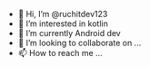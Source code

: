 - 👋 Hi, I’m @ruchitdev123
- 👀 I’m interested in kotlin 
- 🌱 I’m currently Android dev
- 💞️ I’m looking to collaborate on ...
- 📫 How to reach me ...

<!---
ruchitdev123/ruchitdev123 is a ✨ special ✨ repository because its `README.md` (this file) appears on your GitHub profile.
You can click the Preview link to take a look at your changes.
--->
